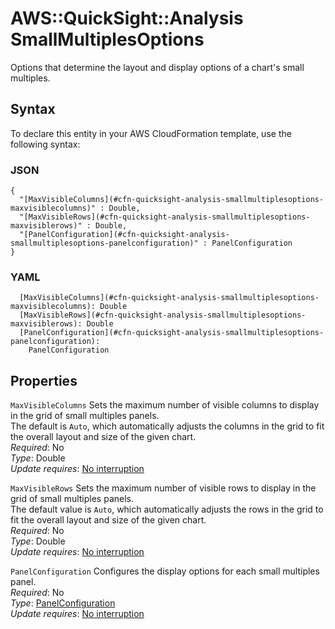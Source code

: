 # AWS::QuickSight::Analysis SmallMultiplesOptions<a name="aws-properties-quicksight-analysis-smallmultiplesoptions"></a>

Options that determine the layout and display options of a chart's small multiples\.

## Syntax<a name="aws-properties-quicksight-analysis-smallmultiplesoptions-syntax"></a>

To declare this entity in your AWS CloudFormation template, use the following syntax:

### JSON<a name="aws-properties-quicksight-analysis-smallmultiplesoptions-syntax.json"></a>

```
{
  "[MaxVisibleColumns](#cfn-quicksight-analysis-smallmultiplesoptions-maxvisiblecolumns)" : Double,
  "[MaxVisibleRows](#cfn-quicksight-analysis-smallmultiplesoptions-maxvisiblerows)" : Double,
  "[PanelConfiguration](#cfn-quicksight-analysis-smallmultiplesoptions-panelconfiguration)" : PanelConfiguration
}
```

### YAML<a name="aws-properties-quicksight-analysis-smallmultiplesoptions-syntax.yaml"></a>

```
  [MaxVisibleColumns](#cfn-quicksight-analysis-smallmultiplesoptions-maxvisiblecolumns): Double
  [MaxVisibleRows](#cfn-quicksight-analysis-smallmultiplesoptions-maxvisiblerows): Double
  [PanelConfiguration](#cfn-quicksight-analysis-smallmultiplesoptions-panelconfiguration):
    PanelConfiguration
```

## Properties<a name="aws-properties-quicksight-analysis-smallmultiplesoptions-properties"></a>

`MaxVisibleColumns` <a name="cfn-quicksight-analysis-smallmultiplesoptions-maxvisiblecolumns"></a>
Sets the maximum number of visible columns to display in the grid of small multiples panels\.  
The default is `Auto`, which automatically adjusts the columns in the grid to fit the overall layout and size of the given chart\.  
_Required_: No  
_Type_: Double  
_Update requires_: [No interruption](https://docs.aws.amazon.com/AWSCloudFormation/latest/UserGuide/using-cfn-updating-stacks-update-behaviors.html#update-no-interrupt)

`MaxVisibleRows` <a name="cfn-quicksight-analysis-smallmultiplesoptions-maxvisiblerows"></a>
Sets the maximum number of visible rows to display in the grid of small multiples panels\.  
The default value is `Auto`, which automatically adjusts the rows in the grid to fit the overall layout and size of the given chart\.  
_Required_: No  
_Type_: Double  
_Update requires_: [No interruption](https://docs.aws.amazon.com/AWSCloudFormation/latest/UserGuide/using-cfn-updating-stacks-update-behaviors.html#update-no-interrupt)

`PanelConfiguration` <a name="cfn-quicksight-analysis-smallmultiplesoptions-panelconfiguration"></a>
Configures the display options for each small multiples panel\.  
_Required_: No  
_Type_: [PanelConfiguration](aws-properties-quicksight-analysis-panelconfiguration.md)  
_Update requires_: [No interruption](https://docs.aws.amazon.com/AWSCloudFormation/latest/UserGuide/using-cfn-updating-stacks-update-behaviors.html#update-no-interrupt)
